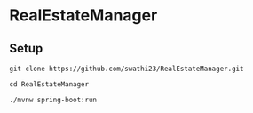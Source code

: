 # RealEstateManager

## Setup
```
git clone https://github.com/swathi23/RealEstateManager.git

cd RealEstateManager

./mvnw spring-boot:run
```
